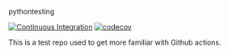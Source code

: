 pythontesting

[![Continuous Integration](https://github.com/mtellis2/actionstesting/workflows/CI/badge.svg)](https://github.com/mtellis2/actionstesting/actions) [![codecov](https://codecov.io/gh/mtellis2/actionstesting/branch/main/graph/badge.svg)](https://codecov.io/gh/mtellis2/actionstesting)

This is a test repo used to get more familiar with Github actions.
